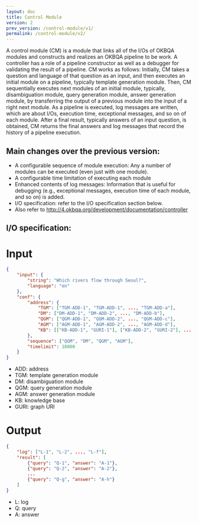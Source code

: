 ```yaml
---
layout: doc
title: Control Module
version: 2
prev_version: /control-module/v1/
permalink: /control-module/v2/
---
```


A control module (CM) is a module that links all of the I/Os of OKBQA modules and constructs and realizes an OKBQA pipeline to be work. A controller has a role of a pipeline constructor as well as a debugger for validating the result of a pipeline. CM works as follows: Initially, CM takes a question and language of that question as an input, and then executes an initial module on a pipeline, typically template generation module. Then, CM sequentially executes next modules of an initial module, typically, disambiguation module, query generation module, answer generation module, by transferring the output of a previous module into the input of a right next module. As a pipeline is executed, log messages are written, which are about I/Os, execution time, exceptional messages, and so on of each module. After a final result, typically answers of an input question, is obtained, CM returns the final answers and log messages that record the history of a pipeline execution.

## Main changes over the previous version: 
- A configurable sequence of module execution: Any a number of modules can be executed (even just with one module).
- A configurable time limitation of executing each module
- Enhanced contents of log messages: Information that is useful for debugging (e.g., exceptional messages, execution time of each module, and so on) is added.
- I/O specification: refer to the I/O specification section below.
- Also refer to http://4.okbqa.org/development/documentation/controller

## I/O specification:
# Input

```JSON
{
    "input": {
        "string": "Which rivers flow through Seoul?",
        "language": "en"
    },
    "conf": {
        "address": {
            "TGM": ["TGM-ADD-1", "TGM-ADD-1", ..., "TGM-ADD-a"],
            "DM": ["DM-ADD-1", "DM-ADD-2", ..., "DM-ADD-b"],
            "QGM": ["QGM-ADD-1", "QGM-ADD-2", ..., "QGM-ADD-c"],
            "AGM": ["AGM-ADD-1", "AGM-ADD-2", ..., "AGM-ADD-d"],
            "KB": [["KB-ADD-1", "GURI-1"], ["KB-ADD-2", "GURI-2"], ..., ["KB-ADD-e", "GURI-e"]]
        },
        "sequence": ["QGM", "DM", "QGM", "AGM"],
        "timelimit": 10000    
    }
}
```
* ADD: address
* TGM: template generation module
* DM: disambiguation module
* QGM: query generation module
* AGM: answer generation module
* KB: knowledge base
* GURI: graph URI

# Output

```JSON
{
    "log": ["L-1", "L-2", ..., "L-f"],
    "result": [
        {"query": "Q-1", "answer": "A-1"},
        {"query": "Q-2", "answer": "A-2"},
        ...
        {"query": "Q-g", "answer": "A-h"}
    ]
}
```
* L: log
* Q: query
* A: answer